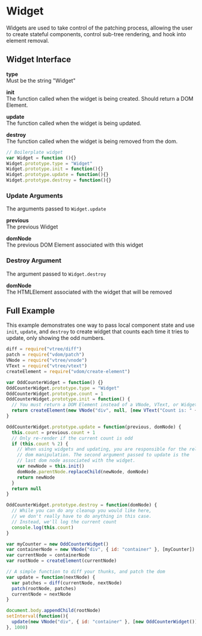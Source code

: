 # Widget
Widgets are used to take control of the patching process, allowing the user to create stateful components, control sub-tree rendering, and hook into element removal.

## Widget Interface
**type**  
Must be the string "Widget"

**init**  
The function called when the widget is being created. Should return a DOM Element.

**update**  
The function called when the widget is being updated.

**destroy**  
The function called when the widget is being removed from the dom.

```javascript
// Boilerplate widget
var Widget = function (){}
Widget.prototype.type = "Widget"
Widget.prototype.init = function(){}
Widget.prototype.update = function(){}
Widget.prototype.destroy = function(){}
```

### Update Arguments
The arguments passed to `Widget.update`

**previous**  
The previous Widget

**domNode**  
The previous DOM Element associated with this widget

### Destroy Argument
The argument passed to `Widget.destroy`

**domNode**  
The HTMLElement associated with the widget that will be removed

## Full Example
This example demonstrates one way to pass local component state and use `init`, `update`, and `destroy` to create widget that counts each time it tries to update, only showing the odd numbers.

```javascript
diff = require("vtree/diff")
patch = require("vdom/patch")
VNode = require("vtree/vnode")
VText = require("vtree/vtext")
createElement = require("vdom/create-element")

var OddCounterWidget = function() {}
OddCounterWidget.prototype.type = "Widget"
OddCounterWidget.prototype.count = 1
OddCounterWidget.prototype.init = function() {
  // You must return a DOM Element instead of a VNode, VText, or Widget
  return createElement(new VNode("div", null, [new VText("Count is: " + this.count)]))
}

OddCounterWidget.prototype.update = function(previous, domNode) {
  this.count = previous.count + 1
  // Only re-render if the current count is odd
  if (this.count % 2) {
    // When using widgets and updating, you are responsible for the relevant
    // dom manipulation. The second argument passed to update is the
    // last dom node associated with the widget.
    var newNode = this.init()
    domNode.parentNode.replaceChild(newNode, domNode)
    return newNode
  }
  return null
}

OddCounterWidget.prototype.destroy = function(domNode) {
  // While you can do any cleanup you would like here,
  // we don't really have to do anything in this case.
  // Instead, we'll log the current count
  console.log(this.count)
}

var myCounter = new OddCounterWidget()
var containerNode = new VNode("div", { id: "container" }, [myCounter])
var currentNode = containerNode
var rootNode = createElement(currentNode)

// A simple function to diff your thunks, and patch the dom
var update = function(nextNode) {
  var patches = diff(currentNode, nextNode)
  patch(rootNode, patches)
  currentNode = nextNode
}

document.body.appendChild(rootNode)
setInterval(function(){
  update(new VNode("div", { id: "container" }, [new OddCounterWidget()]))
}, 1000)
```
